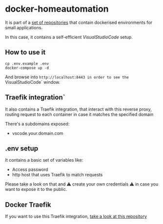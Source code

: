 # docker-homeautomation

It is part of a [set of repositories](https://github.com/search?q=user%3Admartingarcia+docker) that contain dockerised environments for small applications.

In this case, it contains a self-efficient *VisualStudioCode* setup.

## How to use it

```
cp .env.example .env
docker-compose up -d
```

And browse into `http://localhost:8443 in order to see the `VisualStudioCode` window.

## Traefik integration`

It also contains a Traefik integration, that interact with this reverse proxy, routing request to each container in case it matches the specified domain

There's a subdomains exposed:
  - vscode.your.domain.com

## .env setup

It contains a basic set of variables like:

- Access password
- http host that uses Traefik to match requests

Please take a look on that and :warning: create your own credentials :warning: in case you want to expose it to the public.

## Docker Traefik

If you want to use this Traefik integration, [take a look at this repository](https://github.com/dmartingarcia/docker-traefik)
